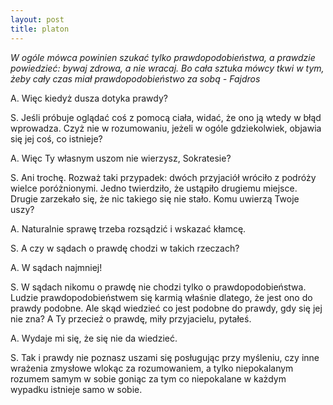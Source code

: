 ```yaml
---
layout: post
title: platon
---
```


*W ogóle mówca powinien szukać tylko prawdopodobieństwa, a prawdzie powiedzieć:
bywaj zdrowa, a nie wracaj. Bo cała sztuka mówcy tkwi w tym, żeby cały czas miał
prawdopodobieństwo za sobą - Fajdros*

A.  Więc kiedyż dusza dotyka prawdy?

S.  Jeśli próbuje oglądać coś z pomocą ciała, widać, że ono ją wtedy w błąd wprowadza.
    Czyż nie w rozumowaniu, jeżeli w ogóle gdziekolwiek, objawia się jej coś, co istnieje?

A.  Więc Ty własnym uszom nie wierzysz, Sokratesie?

S.  Ani trochę. Rozważ taki przypadek: dwóch przyjaciół wróciło z podróży wielce poróżnionymi. Jedno
    twierdziło, że ustąpiło drugiemu miejsce. Drugie zarzekało się, że nic takiego się nie stało. Komu uwierzą Twoje uszy?

A.  Naturalnie sprawę trzeba rozsądzić i wskazać kłamcę.

S.  A czy w sądach o prawdę chodzi w takich rzeczach?

A.  W sądach najmniej!

S.  W sądach nikomu o prawdę nie chodzi tylko o prawdopodobieństwa. Ludzie prawdopodobieństwem
    się karmią właśnie dlatego, że jest ono do prawdy podobne. Ale skąd wiedzieć co jest podobne do
    prawdy, gdy się jej nie zna? A Ty przecież o prawdę, miły przyjacielu, pytałeś.

A.  Wydaje mi się, że się nie da wiedzieć.

S.  Tak i prawdy nie poznasz uszami się posługując przy myśleniu, czy inne wrażenia
    zmysłowe wlokąc za rozumowaniem, a tylko niepokalanym rozumem samym w sobie goniąc
    za tym co niepokalane w każdym wypadku istnieje samo w sobie.
